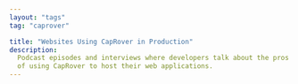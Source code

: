 ```yaml
---
layout: "tags"
tag: "caprover"

title: "Websites Using CapRover in Production"
description:
  Podcast episodes and interviews where developers talk about the pros and cons
  of using CapRover to host their web applications.
---
```

